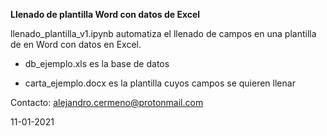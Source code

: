 **Llenado de plantilla Word con datos de Excel**

llenado_plantilla_v1.ipynb automatiza el llenado de campos en una plantilla de en Word con datos en Excel.

* db_ejemplo.xls es la base de datos

* carta_ejemplo.docx es la plantilla cuyos campos se quieren llenar

Contacto: alejandro.cermeno@protonmail.com

11-01-2021
